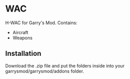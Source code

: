 WAC
===

H-WAC for Garry's Mod.
Contains:
* Aircraft
* Weapons

Installation
------------

Download the .zip file and put the folders inside into your garrysmod/garrysmod/addons folder.
